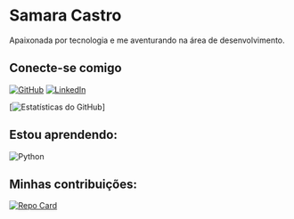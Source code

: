 # Samara Castro 

Apaixonada por tecnologia e me aventurando na área de desenvolvimento. 

## Conecte-se comigo 

[![GitHub](https://img.shields.io/badge/GitHub-fff?style=for-the-badge&logo=github&logoColor=0E76A8)](https://github.com/samaracastro23) 
[![LinkedIn](https://img.shields.io/badge/LinkedIn-fff?style=for-the-badge&logo=linkedin&logoColor=0E76A8)](https://www.linkedin.com/in/castro-samara/)

[![Estatísticas do GitHub](https://github-readme-stats.vercel.app/api?username=samaracastro23&theme=tokyonight&bg_color=000&border_color=30A3DC&show_icons=true&con_color=30A3DC&title_color=E94D5F&text_color=FFF)]


## Estou aprendendo:

![Python](https://img.shields.io/badge/Python-000?style=for-the-badge&logo=python)


## Minhas contribuições:

[![Repo Card](https://github-readme-stats.vercel.app/api/pin/?username=YagoNM&repo=dio-lab-open-source&bg_color=000&border_color=30A3DC&show_icons=true&icon_color=30A3DC&title_color=E94D5F&text_color=FFF)](https://github.com/samaracastro23/dio-lab-open-source)